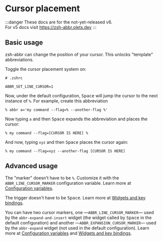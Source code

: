 # Cursor placement

:::danger
These docs are for the not-yet-released v6.  
For v5 docs visit <https://zsh-abbr.olets.dev>
:::

## Basic usage

zsh-abbr can change the position of your cursor. This unlocks "template" abbreviations.

Toggle the cursor placement system on:

```shell
# .zshrc

ABBR_SET_LINE_CURSOR=1
```

Now, under the default configuration, <kbd>Space</kbd> will jump the cursor to the next instance of `%`. For example, create this abbreviation

```shell
% abbr a='my command --flag=% --another-flag %'
```

Now typing `a` and then <kbd>Space</kbd> expands the abbreviation and places the cursor:

```
% my command --flag=[CURSOR IS HERE] %
```

And now, typing `xyz` and then <kbd>Space</kbd> places the cursor again:

```
% my command --flag=xyz --another-flag [CURSOR IS HERE]
```

## Advanced usage

The "marker" doesn't have to be `%`. Customize it with the `ABBR_LINE_CURSOR_MARKER` configuration variable. Learn more at [Configuration variables](./configuration-variables.md).

The trigger doesn't have to be <kbd>Space</kbd>. Learn more at [Widgets and key bindings](./widgets-and-key-bindings.md).

You can have two cursor markers, one —`ABBR_LINE_CURSOR_MARKER`— used by the `abbr-expand-and-insert` widget (the widget called by <kbd>Space</kbd> in the default configuration) and another —`ABBR_EXPANSION_CURSOR_MARKER`— used by the `abbr-expand` widget (not used in the default configuration). Learn more at [Configuration variables](./configuration-variables.md) and [Widgets and key bindings](./widgets-and-key-bindings.md).
